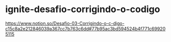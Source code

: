 # ignite-desafio-corrigindo-o-codigo

https://www.notion.so/Desafio-03-Corrigindo-o-c-digo-c15c8a2e212846039a367cc7b763c6dd#77b95ac3bd594524b4f771c699205115